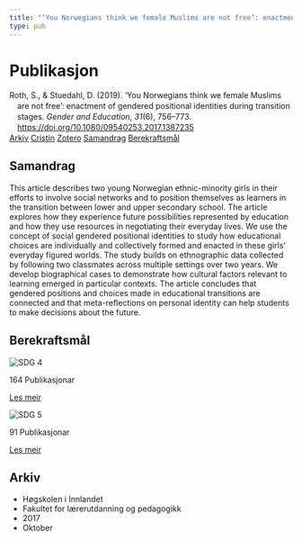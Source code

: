```yaml
---
title: "‘You Norwegians think we female Muslims are not free’: enactment of gendered positional identities during transition stages"
type: pub
---
```

<h1>Publikasjon</h1>
<article id="csl-bib-container-QXYWULR4" class="csl-bib-container">
  <div class="csl-bib-body" style="line-height: 1.35; padding-left: 1em; text-indent:-1em;">
  <div class="csl-entry">Roth, S., &amp; Stuedahl, D. (2019). &#x2018;You Norwegians think we female Muslims are not free&#x2019;: enactment of gendered positional identities during transition stages. <i>Gender and Education</i>, <i>31</i>(6), 756&#x2013;773. <a href="https://doi.org/10.1080/09540253.2017.1387235">https://doi.org/10.1080/09540253.2017.1387235</a></div>
</div>
  <div class="csl-bib-buttons">
    <a href="#taxonomy-article-QXYWULR4" class="csl-bib-button">Arkiv</a>
    <a href="https://app.cristin.no/results/show.jsf?id=1505094" alt="Cristin URL" class="csl-bib-button">Cristin</a>
    <a href="http://zotero.org/groups/5022929/items/QXYWULR4" alt="Zotero URL" class="csl-bib-button">Zotero</a>
    <a href="#abstract-article-QXYWULR4" class="csl-bib-button">Samandrag</a>
    <a href="#sdg-article-QXYWULR4" class="csl-bib-button">Berekraftsmål</a>
  </div>
  <div id="csl-bib-meta-container-QXYWULR4"></div>
</article>
<div id="csl-bib-meta-QXYWULR4" class="csl-bib-meta">
  <article id="abstract-article-QXYWULR4" class="abstract-article">
    <h1>Samandrag</h1>
    This article describes two young Norwegian ethnic-minority girls in their efforts to involve social networks and to position themselves as learners in the transition between lower and upper secondary school. The article explores how they experience future possibilities represented by education and how they use resources in negotiating their everyday lives. We use the concept of social gendered positional identities to study how educational choices are individually and collectively formed and enacted in these girls’ everyday figured worlds. The study builds on ethnographic data collected by following two classmates across multiple settings over two years. We develop biographical cases to demonstrate how cultural factors relevant to learning emerged in particular contexts. The article concludes that gendered positions and choices made in educational transitions are connected and that meta-reflections on personal identity can help students to make decisions about the future.
  </article>
  <article id="sdg-article-QXYWULR4" class="sdg-article">
    <h1>Berekraftsmål</h1>
    <div class="sdg-container"><div id="sdg4" class="sdg">
<img src="{{< params subfolder >}}images/sdg/sdg04_no.png" class="image" alt="SDG 4">
<div class="sdg-overlay">
<p class="sdg-publication-count"><span>164</span> Publikasjonar</p>
<p><a href="https://www.fn.no/om-fn/fns-baerekraftsmaal/god-utdanning?lang=nno-NO" class="sdg-read-more">Les meir</a></p>
</div>
</div> <div id="sdg5" class="sdg">
<img src="{{< params subfolder >}}images/sdg/sdg05_no.png" class="image" alt="SDG 5">
<div class="sdg-overlay">
<p class="sdg-publication-count"><span>91</span> Publikasjonar</p>
<p><a href="https://www.fn.no/om-fn/fns-baerekraftsmaal/likestilling-mellom-kjoennene?lang=nno-NO" class="sdg-read-more">Les meir</a></p>
</div>
</div></div>
  </article>
  <article id="taxonomy-article-QXYWULR4" class="taxonomy-article">
    <h1>Arkiv</h1>
    <ul>
      <li>Høgskolen i Innlandet</li>
      <li>Fakultet for lærerutdanning og pedagogikk</li>
      <li>2017</li>
      <li>Oktober</li>
    </ul>
  </article>
</div>
